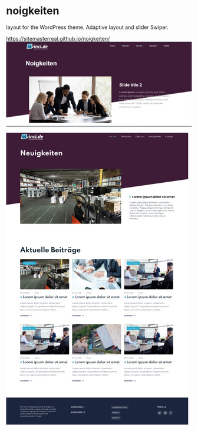 # noigkeiten

layout for the WordPress theme. Adaptive layout and slider Swiper.

https://sitemasterreal.github.io/noigkeiten/
![screenshot](/img/site_1.jpg)

![screenshot](/img/site2.jpg)
